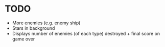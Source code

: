 # TODO

* More enemies (e.g. enemy ship)
* Stars in background
* Displays number of enemies (of each type) destroyed + final score on game over